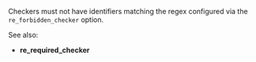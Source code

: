 Checkers must not have identifiers matching the regex configured via the
`re_forbidden_checker` option.

See also:

- **re_required_checker**
